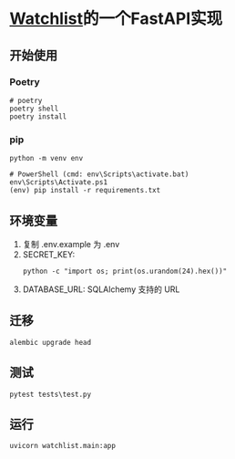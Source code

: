 # [Watchlist](https://github.com/helloflask/watchlist)的一个FastAPI实现

## 开始使用

### Poetry
```shell
# poetry
poetry shell
poetry install
```

### pip
```shell
python -m venv env

# PowerShell (cmd: env\Scripts\activate.bat)
env\Scripts\Activate.ps1
(env) pip install -r requirements.txt
```

## 环境变量
1. 复制 .env.example 为 .env
2. SECRET_KEY:
    ```shell
    python -c "import os; print(os.urandom(24).hex())"
    ```
3. DATABASE_URL: SQLAlchemy 支持的 URL

## 迁移
```shell
alembic upgrade head
```

## 测试
```shell
pytest tests\test.py
```

## 运行
```shell
uvicorn watchlist.main:app
```

